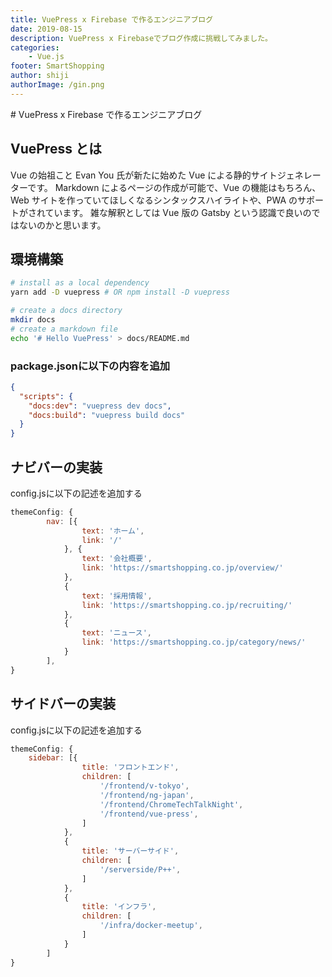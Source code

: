 ```yaml
---
title: VuePress x Firebase で作るエンジニアブログ
date: 2019-08-15
description: VuePress x Firebaseでブログ作成に挑戦してみました。
categories:
    - Vue.js
footer: SmartShopping
author: shiji
authorImage: /gin.png
---
```

<Author />
# VuePress x Firebase で作るエンジニアブログ

## VuePress とは

Vue の始祖こと Evan You 氏が新たに始めた Vue による静的サイトジェネレーターです。
Markdown によるページの作成が可能で、Vue の機能はもちろん、Web サイトを作っていてほしくなるシンタックスハイライトや、PWA のサポートがされています。
雑な解釈としては Vue 版の Gatsby という認識で良いのではないのかと思います。

## 環境構築
```sh
# install as a local dependency
yarn add -D vuepress # OR npm install -D vuepress

# create a docs directory
mkdir docs
# create a markdown file
echo '# Hello VuePress' > docs/README.md
```
### package.jsonに以下の内容を追加
```json
{
  "scripts": {
    "docs:dev": "vuepress dev docs",
    "docs:build": "vuepress build docs"
  }
}
```

## ナビバーの実装
config.jsに以下の記述を追加する
```js
themeConfig: {
        nav: [{
                text: 'ホーム',
                link: '/'
            }, {
                text: '会社概要',
                link: 'https://smartshopping.co.jp/overview/'
            },
            {
                text: '採用情報',
                link: 'https://smartshopping.co.jp/recruiting/'
            },
            {
                text: 'ニュース',
                link: 'https://smartshopping.co.jp/category/news/'
            }
        ],
}
```


## サイドバーの実装
config.jsに以下の記述を追加する
```js
themeConfig: {
    sidebar: [{
                title: 'フロントエンド',
                children: [
                    '/frontend/v-tokyo',
                    '/frontend/ng-japan',
                    '/frontend/ChromeTechTalkNight',
                    '/frontend/vue-press',
                ]
            },
            {
                title: 'サーバーサイド',
                children: [
                    '/serverside/P++',
                ]
            },
            {
                title: 'インフラ',
                children: [
                    '/infra/docker-meetup',
                ]
            }
        ]
}
```
